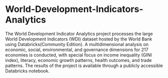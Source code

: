 # World-Development-Indicators-Analytics

The World Development Indicator Analytics project processes the large World Development Indicators (WDI) dataset hosted by the World Bank using Databricks(Community Edition). A multidimensional analysis on economic, social, environmental, and governance dimensions for 217 economies is conducted, with special focus on income inequality (GINI index), literacy, economic growth patterns, health outcomes, and trade patterns. The results of the project is available through a publicly accessible Databricks notebook.

